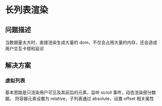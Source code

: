 # 长列表渲染

## 问题描述

当数据量太大时，直接渲染生成大量的 dom，不仅会占用大量的内存，还会造成用户交互卡顿和延迟

## 解决方案

### 虚拟列表

基本思路是只渲染用户可见及其前后的元素，监听 scroll 事件，动态渲染部分数据。
将容器元素设置为 relative，子列表通过 absolute，设置 offset 相关属性
